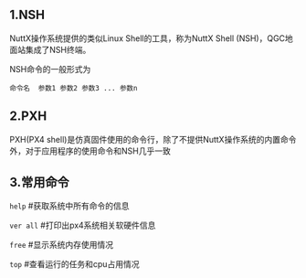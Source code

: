 ## 1.NSH

NuttX操作系统提供的类似Linux Shell的工具，称为NuttX Shell (NSH)，QGC地面站集成了NSH终端。

NSH命令的一般形式为

```
命令名  参数1 参数2 参数3 ... 参数n
```

## 2.PXH

PXH(PX4 shell)是仿真固件使用的命令行，除了不提供NuttX操作系统的内置命令外，对于应用程序的使用命令和NSH几乎一致

## 3.常用命令

`help` #获取系统中所有命令的信息

`ver all` #打印出px4系统相关软硬件信息

`free` #显示系统内存使用情况

`top` #查看运行的任务和cpu占用情况